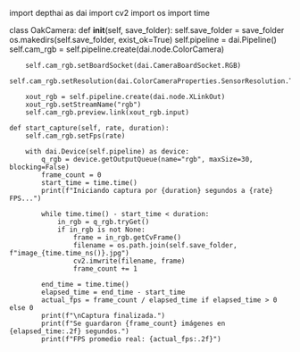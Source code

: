 import depthai as dai
import cv2
import os
import time

class OakCamera:
    def __init__(self, save_folder):
        self.save_folder = save_folder
        os.makedirs(self.save_folder, exist_ok=True)
        self.pipeline = dai.Pipeline()
        self.cam_rgb = self.pipeline.create(dai.node.ColorCamera)
        
        self.cam_rgb.setBoardSocket(dai.CameraBoardSocket.RGB)
        self.cam_rgb.setResolution(dai.ColorCameraProperties.SensorResolution.THE_1080_P)

        xout_rgb = self.pipeline.create(dai.node.XLinkOut)
        xout_rgb.setStreamName("rgb")
        self.cam_rgb.preview.link(xout_rgb.input)

    def start_capture(self, rate, duration):
        self.cam_rgb.setFps(rate)

        with dai.Device(self.pipeline) as device:
            q_rgb = device.getOutputQueue(name="rgb", maxSize=30, blocking=False)
            frame_count = 0
            start_time = time.time()
            print(f"Iniciando captura por {duration} segundos a {rate} FPS...")

            while time.time() - start_time < duration:
                in_rgb = q_rgb.tryGet()
                if in_rgb is not None:
                    frame = in_rgb.getCvFrame()
                    filename = os.path.join(self.save_folder, f"image_{time.time_ns()}.jpg")
                    cv2.imwrite(filename, frame)
                    frame_count += 1
            
            end_time = time.time()
            elapsed_time = end_time - start_time
            actual_fps = frame_count / elapsed_time if elapsed_time > 0 else 0
            print(f"\nCaptura finalizada.")
            print(f"Se guardaron {frame_count} imágenes en {elapsed_time:.2f} segundos.")
            print(f"FPS promedio real: {actual_fps:.2f}")